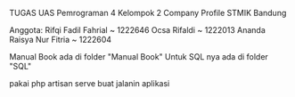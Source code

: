 TUGAS UAS Pemrograman 4
Kelompok 2
Company Profile STMIK Bandung

Anggota:
Rifqi Fadil Fahrial ~ 1222646
Ocsa Rifaldi ~ 1222013
Ananda Raisya Nur Fitria ~ 1222604

Manual Book ada di folder "Manual Book"
Untuk SQL nya ada di folder "SQL"

pakai php artisan serve buat jalanin aplikasi
